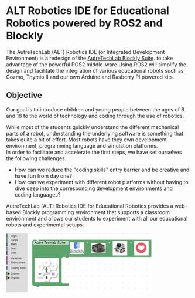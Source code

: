 # ALT Robotics IDE for Educational Robotics powered by ROS2 and Blockly
The AutreTechLab (ALT) Robotics IDE (or Integrated Development Environment) is a redesign of the [AutreTechLab Blockly Suite](https://github.com/AutreTechLab/ATL_Blockly_Suite). to take advantage of the powerful POS2 middle-ware.Using ROS2 will simplify the design and facilitate the integration of various educational robots such as Cozmo, Thymio II and our own Arduino and Rasberry PI powered kits. 

## Objective
Our goal is to introduce children and young people between the ages of 8 and 18 to the world of technology and coding through the use of robotics.

While most of the students quickly understand the different mechanical parts of a robot, understanding the underlying software is something that takes quite a bit of effort. Most robots have they own development environment, programming language and simulation platforms. 
<br>
In order to facilitate and accelerate the first steps, we have set ourselves the following challenges. 

- How can we reduce the "coding skills" entry barrier and be creative and have fun from day one?
- How can we experiment with different robot platforms without having to dive deep into the corresponding development environments and coding languages?

AutreTechLab (ALT) Robotics IDE for Educational Robotics provides a web-based Blockly programming environment that supports a classroom environment and allows our students to experiment with all our educational robots and experimental setups. 

<img src="https://github.com/AutreTechLab/ATL_Blockly_Suite/raw/master/gallery/ATL-Suite2.jpg" width="400"/></a>
